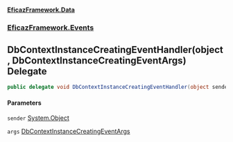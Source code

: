 #### [EficazFramework.Data](EficazFrameworkData.md 'EficazFramework Data')
### [EficazFramework.Events](EficazFrameworkData.md#EficazFramework.Events 'EficazFramework.Events')

## DbContextInstanceCreatingEventHandler(object, DbContextInstanceCreatingEventArgs) Delegate

```csharp
public delegate void DbContextInstanceCreatingEventHandler(object sender, EficazFramework.Events.DbContextInstanceCreatingEventArgs args);
```
#### Parameters

<a name='EficazFramework.Events.DbContextInstanceCreatingEventHandler(object,EficazFramework.Events.DbContextInstanceCreatingEventArgs).sender'></a>

`sender` [System.Object](https://docs.microsoft.com/en-us/dotnet/api/System.Object 'System.Object')

<a name='EficazFramework.Events.DbContextInstanceCreatingEventHandler(object,EficazFramework.Events.DbContextInstanceCreatingEventArgs).args'></a>

`args` [DbContextInstanceCreatingEventArgs](EficazFramework.Events/DbContextInstanceCreatingEventArgs.md 'EficazFramework.Events.DbContextInstanceCreatingEventArgs')
